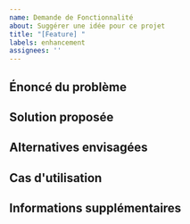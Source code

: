 ```yaml
---
name: Demande de Fonctionnalité
about: Suggérer une idée pour ce projet
title: "[Feature] "
labels: enhancement
assignees: ''
---
```


<!-- 
Sélection de langue / Language Selection:
[English](https://github.com/donghao1393/mcp-dbutils/issues/new?template=feature_request_en.md) | 
[中文](https://github.com/donghao1393/mcp-dbutils/issues/new?template=feature_request_zh.md) | 
Français | 
[Español](https://github.com/donghao1393/mcp-dbutils/issues/new?template=feature_request_es.md) | 
[العربية](https://github.com/donghao1393/mcp-dbutils/issues/new?template=feature_request_ar.md) | 
[Русский](https://github.com/donghao1393/mcp-dbutils/issues/new?template=feature_request_ru.md)
-->

## Énoncé du problème
<!-- Une description claire et concise du problème -->

## Solution proposée
<!-- Une description claire et concise de ce que vous voulez qu'il se passe -->

## Alternatives envisagées
<!-- Une description claire et concise des solutions ou fonctionnalités alternatives que vous avez envisagées -->

## Cas d'utilisation
<!-- Décrivez comment cette fonctionnalité serait utilisée et comment elle améliorerait l'expérience utilisateur ou résoudrait un problème existant -->

## Informations supplémentaires
<!-- Ajoutez tout autre contexte ou captures d'écran concernant la demande de fonctionnalité ici -->
